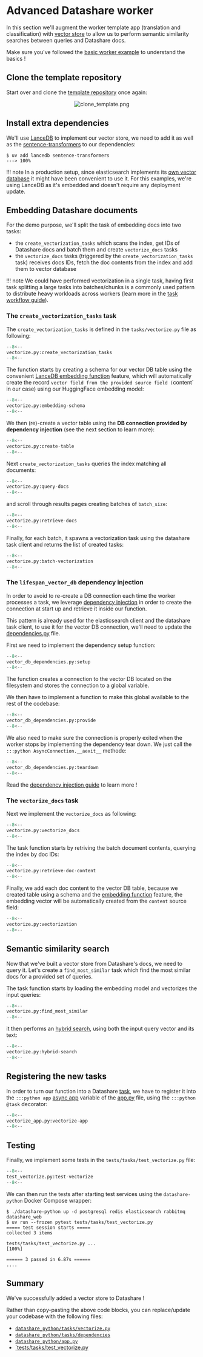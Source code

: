 # Advanced Datashare worker

In this section we'll augment the worker template app (translation and classification) with 
[vector store](https://en.wikipedia.org/wiki/Vector_database) to allow us to perform semantic similarity searches
between queries and Datashare docs.

Make sure you've followed the [basic worker example](worker-basic.md) to understand the basics ! 

## Clone the template repository

Start over and clone the [template repository](https://github.com/ICIJ/datashare-python) once again:

<p align="center">
    <img alt="clone_template.png" src="../../../assets/clone_template.png"/>
</p>

## Install extra dependencies

We'll use [LanceDB](https://lancedb.github.io/lancedb/) to implement our vector store, we need to add it as well as
the [sentence-transformers](https://github.com/UKPLab/sentence-transformers) to our dependencies: 

<!-- termynal -->
```console
$ uv add lancedb sentence-transformers
---> 100%
```

!!! note
    In a production setup, since elasticsearch implements its [own vector database](https://www.elastic.co/elasticsearch/vector-database)
    it might have been convenient to use it. For this examples, we're using LanceDB as it's embedded and doesn't require
    any deployment update.

## Embedding Datashare documents

For the demo purpose, we'll split the task of embedding docs into two tasks:

- the `create_vectorization_tasks` which scans the index, get IDs of Datashare docs and batch them and create `vectorize_docs` tasks
- the `vectorize_docs` tasks (triggered by the `create_vectorization_tasks` task) receives docs IDs, 
fetch the doc contents from the index and add them to vector database

!!! note
    We could have performed vectorization in a single task, having first task splitting a large tasks into batches/chunks
    is a commonly used pattern to distribute heavy workloads across workers (learn more in the
    [task workflow guide](../../guides/task-workflows.md)).


### The `create_vectorization_tasks` task

The `create_vectorization_tasks` is defined in the `tasks/vectorize.py` file as following:
```python title="tasks/vectorize.py"
--8<--
vectorize.py:create_vectorization_tasks
--8<--
```


The function starts by creating a schema for our vector DB table using the convenient
[LanceDB embedding function](https://lancedb.github.io/lancedb/embeddings/embedding_functions/) feature,
which will automatically create the record `vector field from the provided source field (`content` in our case) using
our HuggingFace embedding model:
```python title="tasks/vectorize.py" hl_lines="2 6 7"
--8<--
vectorize.py:embedding-schema
--8<--
```

We then (re)-create a vector table using the **DB connection provided by dependency injection** (see the next section to learn more):
```python title="tasks/vectorize.py" hl_lines="4"
--8<--
vectorize.py:create-table
--8<--
```

Next `create_vectorization_tasks` queries the index matching all documents:
```python title="tasks/vectorize.py"
--8<--
vectorize.py:query-docs
--8<--
```
and scroll through results pages creating batches of `batch_size`:
```python title="tasks/vectorize.py"
--8<--
vectorize.py:retrieve-docs
--8<--
```

Finally, for each batch, it spawns a vectorization task using the datashare task client and returns the list of created tasks:
```python title="tasks/vectorize.py" hl_lines="5 6 7 8 10"
--8<--
vectorize.py:batch-vectorization
--8<--
```

### The `lifespan_vector_db` dependency injection

In order to avoid to re-create a DB connection each time the worker processes a task, we leverage 
[dependency injection](../../guides/dependency-injection.md) in order to create the connection at start up and
retrieve it inside our function.

This pattern is already used for the elasticsearch client and the datashare task client, to use it for the vector DB
connection, we'll need to update the
[dependencies.py](https://github.com/ICIJ/datashare-python/blob/main/datashare_python/tasks/dependencies.py) file.

First we need to implement the dependency setup function:
```python title="dependencies.py" hl_lines="10 11"
--8<--
vector_db_dependencies.py:setup
--8<--
```

The function creates a connection to the vector DB located on the filesystem and stores the connection to a
global variable.

We then have to implement a function to make this global available to the rest of the codebase:
```python title="dependencies.py" hl_lines="4"
--8<--
vector_db_dependencies.py:provide
--8<--
```
We also need to make sure the connection is properly exited when the worker stops by implementing the dependency tear down.
We just call the `:::python AsyncConnection.__aexit__` methode:
```python title="dependencies.py" hl_lines="2"
--8<--
vector_db_dependencies.py:teardown
--8<--
```

Read the [dependency injection guide](../../guides/dependency-injection.md) to learn more !


### The `vectorize_docs` task

Next we implement the `vectorize_docs` as following:

```python title="tasks/vectorize.py"
--8<--
vectorize.py:vectorize_docs
--8<--
```

The task function starts by retriving the batch document contents, querying the index by doc IDs:
```python title="tasks/vectorize.py" hl_lines="1-4"
--8<--
vectorize.py:retrieve-doc-content
--8<--
```

Finally, we add each doc content to the vector DB table, because we created table using a schema and the
[embedding function](https://lancedb.github.io/lancedb/embeddings/embedding_functions/) feature, the embedding vector 
will be automatically created from the `content` source field:
```python title="tasks/vectorize.py" hl_lines="5-7"
--8<--
vectorize.py:vectorization
--8<--
```


## Semantic similarity search

Now that we've built a vector store from Datashare's docs, we need to query it. Let's create a `find_most_similar`
task which find the most similar docs for a provided set of queries.

The task function starts by loading the embedding model and vectorizes the input queries: 

```python title="tasks/vectorize.py"  hl_lines="13-14"
--8<--
vectorize.py:find_most_similar
--8<--
```

it then performs an [hybrid search](https://lancedb.github.io/lancedb/hybrid_search/hybrid_search/), using both the
input query vector and its text:
 
```python title="tasks/vectorize.py"   hl_lines="4-11"
--8<--
vectorize.py:hybrid-search
--8<--
```

## Registering the new tasks

In order to turn our function into a Datashare [task](../../learn/concepts-basic.md#tasks), we have to register it into the 
`:::python app` [async app](../../learn/concepts-basic.md#app) variable of the
[app.py](https://github.com/ICIJ/datashare-python/blob/main/datashare_python/app.py) file, using the `:::python @task` decorator:
 
```python title="app.py"   hl_lines="16 17 18 19 20 25 32 37"
--8<--
vectorize_app.py:vectorize-app
--8<--
```

## Testing

Finally, we implement some tests in the `tests/tasks/test_vectorize.py` file:

```python title="tests/tasks/test_vectorize.py"
--8<--
test_vectorize.py:test-vectorize
--8<--
```

We can then run the tests after starting test services using the `datashare-python` Docker Compose wrapper:
<!-- termynal -->
```console
$ ./datashare-python up -d postgresql redis elasticsearch rabbitmq datashare_web
$ uv run --frozen pytest tests/tasks/test_vectorize.py
===== test session starts =====
collected 3 items

tests/tasks/test_vectorize.py ...                                                                                                                                                                                          [100%]

====== 3 passed in 6.87s ======
....
```

## Summary

We've successfully added a vector store to Datashare !

Rather than copy-pasting the above code blocks, you can replace/update your codebase with the following files:

- [`datashare_python/tasks/vectorize.py`](https://github.com/ICIJ/datashare-python/blob/main/docs/src/vectorize.py)
- [`datashare_python/tasks/dependencies`](https://github.com/ICIJ/datashare-python/blob/main/docs/src/vector_db_dependencies.py)
- [`datashare_python/app.py`](https://github.com/ICIJ/datashare-python/blob/main/docs/src/vectorize_app.py)
- [`tests/tasks/test_vectorize.py](https://github.com/ICIJ/datashare-python/blob/main/docs/src/test_vectorize.py)

